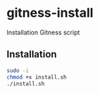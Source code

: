 # gitness-install
Installation Gitness script 

## Installation 
```bash
sudo -i
chmod +x install.sh
./install.sh
```
